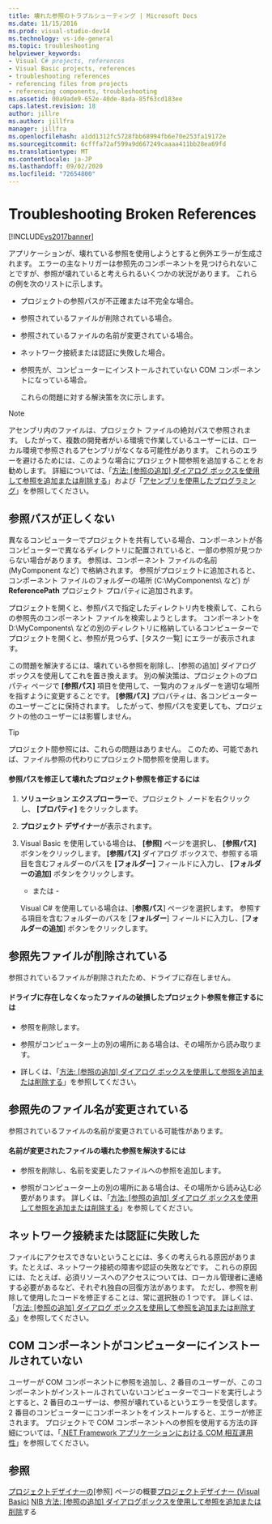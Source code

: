 ```yaml
---
title: 壊れた参照のトラブルシューティング | Microsoft Docs
ms.date: 11/15/2016
ms.prod: visual-studio-dev14
ms.technology: vs-ide-general
ms.topic: troubleshooting
helpviewer_keywords:
- Visual C# projects, references
- Visual Basic projects, references
- troubleshooting references
- referencing files from projects
- referencing components, troubleshooting
ms.assetid: 00a9ade9-652e-40de-8ada-85f63cd183ee
caps.latest.revision: 18
author: jillre
ms.author: jillfra
manager: jillfra
ms.openlocfilehash: a1dd1312fc5728fbb68994fb6e70e253fa19172e
ms.sourcegitcommit: 6cfffa72af599a9d667249caaaa411bb28ea69fd
ms.translationtype: MT
ms.contentlocale: ja-JP
ms.lasthandoff: 09/02/2020
ms.locfileid: "72654800"
---
```

# <a name="troubleshooting-broken-references"></a>Troubleshooting Broken References
[!INCLUDE[vs2017banner](../includes/vs2017banner.md)]

アプリケーションが、壊れている参照を使用しようとすると例外エラーが生成されます。 エラーの主なトリガーは参照先のコンポーネントを見つけられないことですが、参照が壊れていると考えられるいくつかの状況があります。 これらの例を次のリストに示します。

- プロジェクトの参照パスが不正確または不完全な場合。

- 参照されているファイルが削除されている場合。

- 参照されているファイルの名前が変更されている場合。

- ネットワーク接続または認証に失敗した場合。

- 参照先が、コンピューターにインストールされていない COM コンポーネントになっている場合。

  これらの問題に対する解決策を次に示します。

> [!NOTE]
> アセンブリ内のファイルは、プロジェクト ファイルの絶対パスで参照されます。 したがって、複数の開発者がいる環境で作業しているユーザーには、ローカル環境で参照されるアセンブリがなくなる可能性があります。 これらのエラーを避けるためには、このような場合にプロジェクト間参照を追加することをお勧めします。 詳細については、「[方法: [参照の追加] ダイアログ ボックスを使用して参照を追加または削除する](https://msdn.microsoft.com/3bd75d61-f00c-47c0-86a2-dd1f20e231c9)」および「[アセンブリを使用したプログラミング](https://msdn.microsoft.com/library/25918b15-701d-42c7-95fc-c290d08648d6)」を参照してください。

## <a name="reference-path-is-incorrect"></a>参照パスが正しくない
 異なるコンピューターでプロジェクトを共有している場合、コンポーネントが各コンピューターで異なるディレクトリに配置されていると、一部の参照が見つからない場合があります。 参照は、コンポーネント ファイルの名前 (MyComponent など) で格納されます。 参照がプロジェクトに追加されると、コンポーネント ファイルのフォルダーの場所 (C:\MyComponents\\ など) が **ReferencePath** プロジェクト プロパティに追加されます。

 プロジェクトを開くと、参照パスで指定したディレクトリ内を検索して、これらの参照先のコンポーネント ファイルを検索しようとします。 コンポーネントを D:\MyComponents\\ などの別のディレクトリに格納しているコンピューターでプロジェクトを開くと、参照が見つらず、[タスク一覧] にエラーが表示されます。

 この問題を解決するには、壊れている参照を削除し、[参照の追加] ダイアログ ボックスを使用してこれを置き換えます。 別の解決策は、プロジェクトのプロパティ ページで **[参照パス]** 項目を使用して、一覧内のフォルダーを適切な場所を指すように変更することです。 **[参照パス]** プロパティは、各コンピューターのユーザーごとに保持されます。 したがって、参照パスを変更しても、プロジェクトの他のユーザーには影響しません。

> [!TIP]
> プロジェクト間参照には、これらの問題はありません。 このため、可能であれば、ファイル参照の代わりにプロジェクト間参照を使用します。

#### <a name="to-fix-a-broken-project-reference-by-correcting-the-reference-path"></a>参照パスを修正して壊れたプロジェクト参照を修正するには

1. **ソリューション エクスプローラー**で、プロジェクト ノードを右クリックし、 **[プロパティ]** をクリックします。

2. **プロジェクト デザイナー**が表示されます。

3. Visual Basic を使用している場合は、 **[参照]** ページを選択し、 **[参照パス]** ボタンをクリックします。 **[参照パス]** ダイアログ ボックスで、参照する項目を含むフォルダーのパスを **[フォルダー]** フィールドに入力し、 **[フォルダーの追加]** ボタンをクリックします。

     - または -

     Visual C# を使用している場合は、[**参照パス**] ページを選択します。 参照する項目を含むフォルダーのパスを [**フォルダー**] フィールドに入力し、[**フォルダーの追加**] ボタンをクリックします。

## <a name="referenced-file-has-been-deleted"></a>参照先ファイルが削除されている
 参照されているファイルが削除されたため、ドライブに存在しません。

#### <a name="to-fix-a-broken-project-reference-for-a-file-that-no-longer-exists-on-your-drive"></a>ドライブに存在しなくなったファイルの破損したプロジェクト参照を修正するには

- 参照を削除します。

- 参照がコンピューター上の別の場所にある場合は、その場所から読み取ります。

- 詳しくは、「[方法: [参照の追加] ダイアログ ボックスを使用して参照を追加または削除する](https://msdn.microsoft.com/3bd75d61-f00c-47c0-86a2-dd1f20e231c9)」を参照してください。

## <a name="referenced-file-has-been-renamed"></a>参照先のファイル名が変更されている
 参照されているファイルの名前が変更されている可能性があります。

#### <a name="to-fix-a-broken-reference-for-a-file-that-has-been-renamed"></a>名前が変更されたファイルの壊れた参照を解決するには

- 参照を削除し、名前を変更したファイルへの参照を追加します。

- 参照がコンピューター上の別の場所にある場合は、その場所から読み込む必要があります。 詳しくは、「[方法: [参照の追加] ダイアログ ボックスを使用して参照を追加または削除する](https://msdn.microsoft.com/3bd75d61-f00c-47c0-86a2-dd1f20e231c9)」を参照してください。

## <a name="network-connection-or-authentication-has-failed"></a>ネットワーク接続または認証に失敗した
 ファイルにアクセスできないということには、多くの考えられる原因があります。たとえば、ネットワーク接続の障害や認証の失敗などです。 これらの原因には、たとえば、必須リソースへのアクセスについては、ローカル管理者に連絡する必要があるなど、それぞれ独自の回復方法があります。 ただし、参照を削除して使用したコードを修正することは、常に選択肢の 1 つです。 詳しくは、「[方法: [参照の追加] ダイアログ ボックスを使用して参照を追加または削除する](https://msdn.microsoft.com/3bd75d61-f00c-47c0-86a2-dd1f20e231c9)」を参照してください。

## <a name="com-component-is-not-installed-on-computer"></a>COM コンポーネントがコンピューターにインストールされていない
 ユーザーが COM コンポーネントに参照を追加し、2 番目のユーザーが、このコンポーネントがインストールされていないコンピューターでコードを実行しようとすると、2 番目のユーザーは、参照が壊れているというエラーを受信します。 2 番目のコンピューターにコンポーネントをインストールすると、エラーが修正されます。 プロジェクトで COM コンポーネントへの参照を使用する方法の詳細については、「[.NET Framework アプリケーションにおける COM 相互運用性](https://msdn.microsoft.com/library/f5a72143-c268-4dff-a019-974ad940e17d)」を参照してください。

## <a name="see-also"></a>参照
 [プロジェクトデザイナーの](https://msdn.microsoft.com/898dd854-c98d-430c-ba1b-a913ce3c73d7)[参照] ページの概要[プロジェクトデザイナー (Visual Basic)](../ide/reference/references-page-project-designer-visual-basic.md) [NIB 方法: [参照の追加] ダイアログボックスを使用して参照を追加または削除](https://msdn.microsoft.com/3bd75d61-f00c-47c0-86a2-dd1f20e231c9)する
